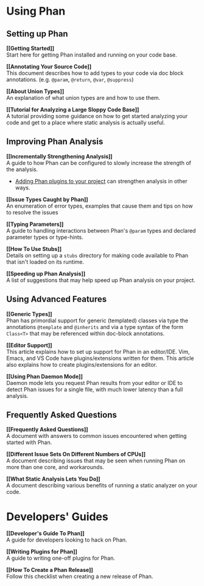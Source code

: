# Using Phan

## Setting up Phan

**[[Getting Started]]**<br />
Start here for getting Phan installed and running on your code base.

**[[Annotating Your Source Code]]**<br />
This document describes how to add types to your code via doc block annotations. (e.g. `@param`, `@return`, `@var`, `@suppress`)

**[[About Union Types]]**<br />
An explanation of what union types are and how to use them.

**[[Tutorial for Analyzing a Large Sloppy Code Base]]**<br/>
A tutorial providing some guidance on how to get started analyzing your code and get to a place where static analysis is actually useful.

## Improving Phan Analysis

**[[Incrementally Strengthening Analysis]]**<br />
A guide to how Phan can be configured to slowly increase the strength of the analysis.

- [Adding Phan plugins to your project](https://github.com/phan/phan#features-provided-by-plugins) can strengthen analysis in other ways.

**[[Issue Types Caught by Phan]]**<br />
An enumeration of error types, examples that cause them and tips on how to resolve the issues

**[[Typing Parameters]]**<br />
A guide to handling interactions between Phan's `@param` types and declared parameter types or type-hints.

**[[How To Use Stubs]]**<br />
Details on setting up a `stubs` directory for making code available to Phan that isn't loaded on its runtime.

**[[Speeding up Phan Analysis]]**<br/>
A list of suggestions that may help speed up Phan analysis on your project.

## Using Advanced Features

**[[Generic Types]]**<br/>
Phan has primordial support for generic (templated) classes via type the annotations `@template` and `@inherits` and via a type syntax of the form `Class<T>` that may be referenced within doc-block annotations.

**[[Editor Support]]**<br/>
This article explains how to set up support for Phan in an editor/IDE.
Vim, Emacs, and VS Code have plugins/extensions written for them. This article also explains how to create plugins/extensions for an editor.

**[[Using Phan Daemon Mode]]**<br/>
Daemon mode lets you request Phan results from your editor or IDE to detect Phan issues for a single file, with much lower latency than a full analysis.

## Frequently Asked Questions

**[[Frequently Asked Questions]]**<br/>
A document with answers to common issues encountered when getting started with Phan.

**[[Different Issue Sets On Different Numbers of CPUs]]**<br/>
A document describing issues that may be seen when running Phan on more than one core, and workarounds.

**[[What Static Analysis Lets You Do]]**<br/>
A document describing various benefits of running a static analyzer on your code.

# Developers' Guides

**[[Developer's Guide To Phan]]**<br />
A guide for developers looking to hack on Phan.

**[[Writing Plugins for Phan]]**<br />
A guide to writing one-off plugins for Phan.

**[[How To Create a Phan Release]]**<br />
Follow this checklist when creating a new release of Phan.